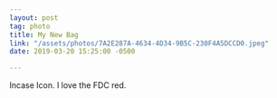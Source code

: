 ```yaml
---
layout: post
tag: photo
title: My New Bag
link: "/assets/photos/7A2E287A-4634-4D34-9B5C-230F4A5DCCD0.jpeg"
date: 2019-03-20 15:25:00 -0500

---
```

Incase Icon. I love the FDC red.